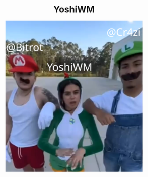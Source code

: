 <h1 align="center">YoshiWM</h1>

<div align="center">
  <img src="https://github.com/IdanKoblik/YoshiWM/blob/main/assets/logo.png?raw=true)"/>
</div>
